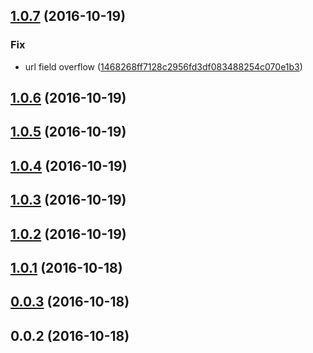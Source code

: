 <a name="1.0.7"></a>
## [1.0.7](https://github.com/advanced-rest-client/history-list-items/compare/1.0.3...v1.0.7) (2016-10-19)


### Fix

* url field overflow ([1468268ff7128c2956fd3df083488254c070e1b3](https://github.com/advanced-rest-client/history-list-items/commit/1468268ff7128c2956fd3df083488254c070e1b3))



<a name="1.0.6"></a>
## [1.0.6](https://github.com/advanced-rest-client/history-list-items/compare/1.0.3...v1.0.6) (2016-10-19)




<a name="1.0.5"></a>
## [1.0.5](https://github.com/advanced-rest-client/history-list-items/compare/1.0.3...v1.0.5) (2016-10-19)




<a name="1.0.4"></a>
## [1.0.4](https://github.com/advanced-rest-client/history-list-items/compare/1.0.3...v1.0.4) (2016-10-19)




<a name="1.0.3"></a>
## [1.0.3](https://github.com/advanced-rest-client/history-list-items/compare/0.0.2...v1.0.3) (2016-10-19)




<a name="1.0.2"></a>
## [1.0.2](https://github.com/advanced-rest-client/history-list-items/compare/0.0.2...v1.0.2) (2016-10-19)




<a name="1.0.1"></a>
## [1.0.1](https://github.com/advanced-rest-client/history-list-items/compare/0.0.2...v1.0.1) (2016-10-18)




<a name="0.0.3"></a>
## [0.0.3](https://github.com/advanced-rest-client/history-list-items/compare/0.0.2...v0.0.3) (2016-10-18)




<a name="0.0.2"></a>
## 0.0.2 (2016-10-18)




